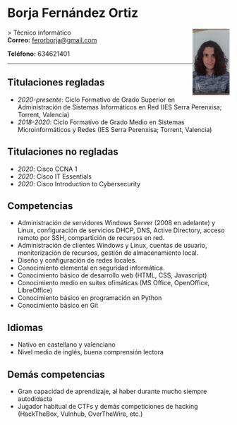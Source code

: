 
# Borja Fernández Ortiz

<div style= 'float:right'><img src='./foto.jpg'></div>
> Técnico informático

<div id="webaddress">
  <b>Correo:</b> <a href='mailto://ferorborja@gmail.com'>ferorborja@gmail.com</a>
</div>

**Teléfono:** 634621401

---------
<!--
  ### Sobre mí
¡Hola! Soy Borja, estudiante de informática y gran aficionado a los ordenadores. Desde pequeño he estado delante de un ordenador, instalando Linux por primera vez a los 10 años, y aprendiendo a programar por mí mismo a los 15. Actualmente estoy estudiando ASIR, viniendo desde el grado medio.
-->

## Titulaciones regladas
- *2020-presente*: Ciclo Formativo de Grado Superior en Administración de Sistemas Informáticos en Red (IES Serra Perenxisa; Torrent, Valencia)
- *2018-2020*: Ciclo Formativo de Grado Medio en Sistemas Microinformáticos y Redes (IES Serra Perenxisa; Torrent, Valencia)

## Titulaciones no regladas
- *2020*: Cisco CCNA 1
- *2020*: Cisco IT Essentials
- *2020*: Cisco Introduction to Cybersecurity

## Competencias
- Administración de servidores Windows Server (2008 en adelante) y Linux, configuración de
servicios DHCP, DNS, Active Directory, acceso remoto por SSH, compartición de recursos en red.
- Administración de clientes Windows y Linux, cuentas de usuario, monitorización de recursos,
gestión de almacenamiento local.
- Diseño y configuración de redes locales.
- Conocimiento elemental en seguridad informática.
- Conocimiento básico de desarrollo web (HTML, CSS, Javascript)
- Conocimiento medio en suites ofimáticas (MS Office, OpenOffice, LibreOffice)
- Conocimiento básico en programación en Python
- Conocimiento básico en Git

## Idiomas
- Nativo en castellano y valenciano
- Nivel medio de inglés, buena comprensión lectora

## Demás competencias
- Gran capacidad de aprendizaje, al haber durante mucho siempre autodidacta
- Jugador habitual de CTFs y demás competiciones de hacking (HackTheBox, Vulnhub, OverTheWire, etc.)
